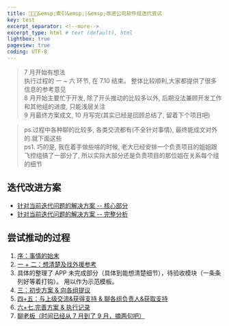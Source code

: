 ```yaml
---
title: 🧑🏻‍🦯&emsp;索引&emsp;|&emsp;改进公司软件组迭代尝试
key: test
excerpt_separator: <!--more-->
excerpt_type: html # text (default), html
lightbox: true
pageview: true
coding: UTF-8
---  
```


> 7 月开始有想法   
> 执行过程的 一 ~ 六 环节, 在 7.10 结束。 整体比较顺利,大家都提供了很多信息的参考意见  
> 8 月开始主要忙于开发, 除了开头推动的比较多以外, 后期没法兼顾开发工作和其他组的进度, 只能浅层关注  
> 9 月最终方案成文, 10 月写完(其实已经是回顾总结了, 留着下个项目吧)  

> ps.过程中各种聊的比较多, 各类交流都有(不全针对事情), 最终能成文对外的.就下面这些  
> ps1. 巧的是, 我在着手做些啥的时候, 老大已经安排一个负责项目的姐姐跟飞控组搞了一部分了, 所以实际大部分还是负责项目的那位姐在关系每个组的细节

## 迭代改进方案

* [针对当前迭代问题的解决方案 -- 核心部分](https://mjxin.github.io/2020/10/10/%E6%94%B9%E8%BF%9B%E8%BD%AF%E4%BB%B6%E7%BB%84%E8%BF%AD%E4%BB%A3_%E9%92%88%E5%AF%B9%E5%BD%93%E5%89%8D%E8%BF%AD%E4%BB%A3%E9%97%AE%E9%A2%98%E7%9A%84%E8%A7%A3%E5%86%B3%E6%96%B9%E6%A1%88_%E6%A0%B8%E5%BF%83%E9%83%A8%E5%88%86.html)  
* [针对当前迭代问题的解决方案 -- 完整分析](https://mjxin.github.io/2020/10/09/%E6%94%B9%E8%BF%9B%E8%BD%AF%E4%BB%B6%E7%BB%84%E8%BF%AD%E4%BB%A3_%E9%92%88%E5%AF%B9%E5%BD%93%E5%89%8D%E8%BF%AD%E4%BB%A3%E9%97%AE%E9%A2%98%E7%9A%84%E8%A7%A3%E5%86%B3%E6%96%B9%E6%A1%88-%E5%AE%8C%E6%95%B4%E5%88%86%E6%9E%90.html)

## 尝试推动的过程
1. [序：事情的始末](https://mjxin.github.io/2020/10/08/改进软件组迭代_零.起始.html)
2. [一 + 二：想清楚及找外援参考](https://mjxin.github.io/2020/10/07/%E6%94%B9%E8%BF%9B%E8%BD%AF%E4%BB%B6%E7%BB%84%E8%BF%AD%E4%BB%A3-%E4%B8%80+%E4%BA%8C.%E9%9D%A2%E4%B8%B4%E7%9A%84%E9%97%AE%E9%A2%98%E5%8F%8A%E5%BB%BA%E8%AE%AE.html) 
3. 具体的整理了 APP 未完成部分（具体到能想清楚细节），待验收模块（一条条列好等着打钩）。 用以作为示范模板。  
4. [三：初步方案 & 向各组提议](https://mjxin.github.io/2020/10/06/%E6%94%B9%E8%BF%9B%E8%BD%AF%E4%BB%B6%E7%BB%84%E8%BF%AD%E4%BB%A3_%E4%B8%89.%E5%88%9D%E6%AD%A5%E6%96%B9%E6%A1%88&%E8%AE%A9%E5%90%84%E7%BB%84%E7%9F%A5%E6%82%89.html)  
5. [四+五：与上级交流&获得支持 & 聊各组负责人&获取支持](https://mjxin.github.io/2020/10/05/%E6%94%B9%E8%BF%9B%E8%BD%AF%E4%BB%B6%E7%BB%84%E8%BF%AD%E4%BB%A3_%E5%9B%9B+%E4%BA%94.%E8%81%8A%E4%B8%8A%E7%BA%A7%E5%92%8C%E5%85%B6%E4%BB%96%E7%BB%84&%E8%8E%B7%E5%8F%96%E6%94%AF%E6%8C%81.html)  
6. [六+七.完善方案 & 执行记录](https://mjxin.github.io/2020/10/04/%E6%94%B9%E8%BF%9B%E8%BD%AF%E4%BB%B6%E7%BB%84%E8%BF%AD%E4%BB%A3_%E5%85%AD+%E4%B8%83.%E5%AE%8C%E5%96%84%E6%96%B9%E6%A1%88-&-%E6%89%A7%E8%A1%8C%E8%AE%B0%E5%BD%95.html)    
7. [聊老板（时间已经从 7 月到了 9 月，摘两句吧）](https://mjxin.github.io/2020/10/03/%E6%94%B9%E8%BF%9B%E8%BD%AF%E4%BB%B6%E7%BB%84%E8%BF%AD%E4%BB%A3_%E5%85%AB.%E4%B8%8E%E8%80%81%E6%9D%BF%E8%81%8A.html)  